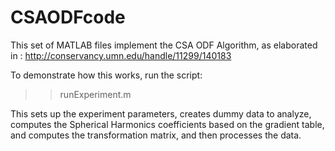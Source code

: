 CSAODFcode
==========

This set of MATLAB files implement the CSA ODF Algorithm, as elaborated in : http://conservancy.umn.edu/handle/11299/140183

To demonstrate how this works, run the script:
>>runExperiment.m

This sets up the experiment parameters, creates dummy data to analyze, computes the Spherical Harmonics coefficients based on the gradient table, and computes the transformation matrix, and then processes the data.
